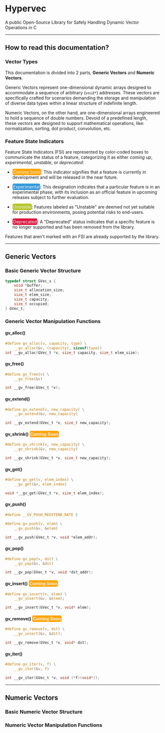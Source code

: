 # Hypervec

A public Open-Source Library for Safely Handling Dynamic Vector Operations in C

---

## How to read this documentation?

### Vector Types

This documentation is divided into 2 parts, **Generic Vectors** and **Numeric Vectors**.

Generic Vectors represent one-dimensional dynamic arrays designed to accommodate a sequence of arbitrary (`void*`) addresses. These vectors are specifically crafted for scenarios demanding the storage and manipulation of diverse data types within a linear structure of indefinite length.

Numeric Vectors, on the other hand, are one-dimensional arrays engineered to hold a sequence of double numbers. Devoid of a predefined length, these vectors are designed to support mathematical operations, like: normalization, sorting, dot product, convolution, etc.

### Feature State Indicators

Feature State Indicators (FSI) are represented by color-coded boxes to communicate the status of a feature, categorizing it as either _coming up_, _experimental_, _unstable_, or _deprecated_:

- <span style="border-radius:5px; padding:2px; background-color:rgb(255, 165, 0); color:rgb(240, 240, 240)">Coming Soon</span>: This indicator signifies that a feature is currently in development and will be released in the near future.

- <span style="border-radius:5px; padding:2px; background-color:rgb(52, 152, 219); color:rgb(240, 240, 240)">Experimental</span>: This designation indicates that a particular feature is in an experimental phase, with its inclusion as an official feature in upcoming releases subject to further evaluation.

- <span style="border-radius:5px; padding:2px; background-color:rgb(181, 197, 38); color:rgb(240, 240, 240)">Unstable</span>: Features labeled as "Unstable" are deemed not yet suitable for production environments, posing potential risks to end-users.

- <span style="border-radius:5px; padding:2px; background-color:rgb(220, 20, 60); color:rgb(240, 240, 240)">Deprecated</span>: A "Deprecated" status indicates that a specific feature is no longer supported and has been removed from the library.

Features that aren't marked with an FSI are already supported by the library.

---

## Generic Vectors

### Basic Generic Vector Structure

```c
typedef struct GVec_s {
    void *buffer;
    size_t allocation_size;
    size_t elem_size;
    size_t capacity; 
    size_t occupied;
} GVec_t;
```

### Generic Vector Manipulation Functions

#### gv_alloc()

```c
#define gv_alloc(v, capacity, type) \
    __gv_alloc(&v, (capacity), sizeof(type))
int __gv_alloc(GVec_t *v, size_t capacity, size_t elem_size);
```

#### gv_free()

```c
#define gv_free(v) \
    __gv_free(&v)

int __gv_free(GVec_t *v);
```

#### gv_extend()

```c
#define gv_extend(v, new_capacity) \
    __gv_extend(&v, new_capacity)

int __gv_extend(GVec_t *v, size_t new_capacity);
```

#### gv_shrink() <span style="border-radius:5px; padding:2px; background-color:rgb(255, 165, 0); color:rgb(240, 240, 240)">Coming Soon</span>

```c
#define gv_shrink(v, new_capacity) \
    __gv_shrink(&v, new_capacity)

int __gv_shrink(GVec_t *v, size_t new_capacity);
```

#### gv_get()

```c
#define gv_get(v, elem_index) \
    __gv_get(&v, elem_index)

void *__gv_get(GVec_t *v, size_t elem_index);
```

#### gv_push()

```c
#define __GV_PUSH_REEXTEND_RATE 2
```

```c
#define gv_push(v, elem) \
    __gv_push(&v, &elem)

int __gv_push(GVec_t *v, void *elem_addr);
```

#### gv_pop()

```c
#define gv_pop(v, dst) \
    __gv_pop(&v, &dst)

int __gv_pop(GVec_t *v, void *dst_addr);
```

#### gv_insert() <span style="border-radius:5px; padding:2px; background-color:rgb(255, 165, 0); color:rgb(240, 240, 240)">Coming Soon</span>

```c
#define gv_insert(v, elem) \
    __gv_insert(&v, &elem);

int __gv_insert(GVec_t *v, void* elem);
```

#### gv_remove() <span style="border-radius:5px; padding:2px; background-color:rgb(255, 165, 0); color:rgb(240, 240, 240)">Coming Soon</span>

```c
#define gv_remove(v, dst) \
    __gv_insert(&v, &dst);

int __gv_remove(GVec_t *v, void* dst);
```

#### gv_iter()

```c
#define gv_iter(v, f) \
    __gv_iter(&v, f)

int __gv_iter(GVec_t *v, void (*f)(void*));
```

---

## Numeric Vectors

### Basic Numeric Vector Structure

### Numeric Vector Manipulation Functions
